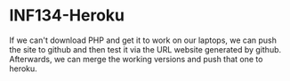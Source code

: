 # INF134-Heroku

If we can't download PHP and get it to work on our laptops, we can push the site to github and then test it via the URL website generated by github. Afterwards, we can merge the working versions and push that one to heroku.
